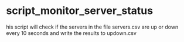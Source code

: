 # script_monitor_server_status
his script will check if the servers in the file servers.csv are up or down every 10 seconds and write the results to updown.csv 
